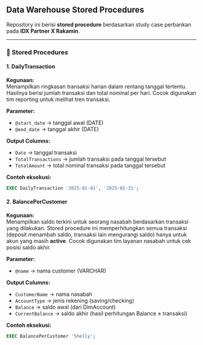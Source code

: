 ## Data Warehouse Stored Procedures

Repository ini berisi **stored procedure** berdasarkan study case perbankan pada **IDX Partner X Rakamin**.  

---

### 📌 Stored Procedures

#### 1. DailyTransaction
**Kegunaan:**  
Menampilkan ringkasan transaksi harian dalam rentang tanggal tertentu. Hasilnya berisi jumlah transaksi dan total nominal per hari. Cocok digunakan tim reporting untuk melihat tren transaksi.

**Parameter:**
- `@start_date` → tanggal awal (DATE)
- `@end_date` → tanggal akhir (DATE)

**Output Columns:**
- `Date` → tanggal transaksi  
- `TotalTransactions` → jumlah transaksi pada tanggal tersebut  
- `TotalAmount` → total nominal transaksi pada tanggal tersebut  

**Contoh eksekusi:**
```sql
EXEC DailyTransaction '2025-01-01', '2025-01-31';
```

#### 2. BalancePerCustomer
**Kegunaan:**  
Menampilkan saldo terkini untuk seorang nasabah berdasarkan transaksi yang dilakukan. Stored procedure ini memperhitungkan semua transaksi (deposit menambah saldo, transaksi lain mengurangi saldo) hanya untuk akun yang masih **active**. Cocok digunakan tim layanan nasabah untuk cek posisi saldo akhir.

**Parameter:**
- `@name` → nama customer (VARCHAR)

**Output Columns:**
- `CustomerName` → nama nasabah  
- `AccountType` → jenis rekening (saving/checking)  
- `Balance` → saldo awal (dari DimAccount)  
- `CurrentBalance` → saldo akhir (hasil perhitungan Balance ± transaksi)  

**Contoh eksekusi:**
```sql
EXEC BalancePerCustomer 'Shelly';
```
